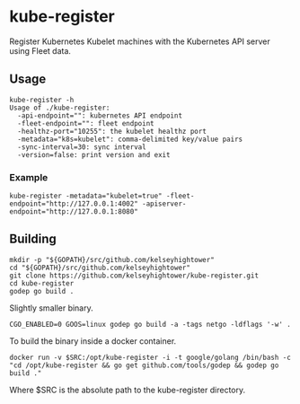 # kube-register

Register Kubernetes Kubelet machines with the Kubernetes API server using Fleet data.

## Usage

```
kube-register -h
Usage of ./kube-register:
  -api-endpoint="": kubernetes API endpoint
  -fleet-endpoint="": fleet endpoint
  -healthz-port="10255": the kubelet healthz port
  -metadata="k8s=kubelet": comma-delimited key/value pairs
  -sync-interval=30: sync interval
  -version=false: print version and exit
```

### Example

```
kube-register -metadata="kubelet=true" -fleet-endpoint="http://127.0.0.1:4002" -apiserver-endpoint="http://127.0.0.1:8080"
```

## Building

```
mkdir -p "${GOPATH}/src/github.com/kelseyhightower"
cd "${GOPATH}/src/github.com/kelseyhightower"
git clone https://github.com/kelseyhightower/kube-register.git
cd kube-register
godep go build .
```

Slightly smaller binary.

```
CGO_ENABLED=0 GOOS=linux godep go build -a -tags netgo -ldflags '-w' .
```

To build the binary inside a docker container.

```
docker run -v $SRC:/opt/kube-register -i -t google/golang /bin/bash -c "cd /opt/kube-register && go get github.com/tools/godep && godep go build ."
```

Where $SRC is the absolute path to the kube-register directory.

